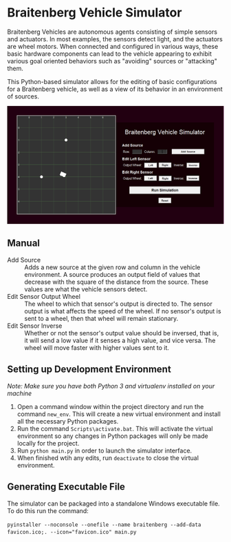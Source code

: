 # Braitenberg Vehicle Simulator

Braitenberg Vehicles are autonomous agents consisting of simple sensors and actuators. In most examples, the sensors detect light, and the actuators are wheel motors. When connected and configured in various ways, these basic hardware components can lead to the vehicle appearing to exhibit various goal oriented behaviors such as "avoiding" sources or "attacking" them.

This Python-based simulator allows for the editing of basic configurations for a Braitenberg vehicle, as well as a view of its behavior in an environment of sources.

![Simulation Preview](preview.PNG)


## Manual

<dl>
  <dt>Add Source</dt>
  <dd>Adds a new source at the given row and column in the vehicle environment. A source produces an output field of values that decrease with the square of the distance from the source. These values are what the vehicle sensors detect.</dd>
  <dt>Edit Sensor Output Wheel</dt>
  <dd>The wheel to which that sensor's output is directed to. The sensor output is what affects the speed of the wheel. If no sensor's output is sent to a wheel, then that wheel will remain stationary.</dd>
  <dt>Edit Sensor Inverse</dt>
  <dd>Whether or not the sensor's output value should be inversed, that is, it will send a low value if it senses a high value, and vice versa. The wheel will move faster with higher values sent to it.</dd>
</dl>


## Setting up Development Environment

*Note: Make sure you have both Python 3 and virtualenv installed on your machine*

1. Open a command window within the project directory and run the command ```new_env```. This will create a new virtual environment and install all the necessary Python packages.
2. Run the command ```Scripts\activate.bat```. This will activate the virtual environment so any changes in Python packages will only be made locally for the project.
3. Run ```python main.py``` in order to launch the simulator interface.
4. When finished wtih any edits, run ```deactivate``` to close the virtual environment.


## Generating Executable File

The simulator can be packaged into a standalone Windows executable file. To do this run the command:

```pyinstaller --noconsole --onefile --name braitenberg --add-data favicon.ico;. --icon="favicon.ico" main.py```
